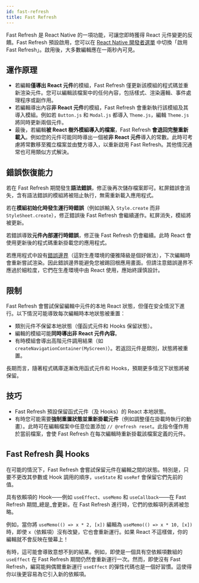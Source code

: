 ```yaml
---
id: fast-refresh
title: Fast Refresh
---
```


Fast Refresh 是 React Native 的一項功能，可讓您即時獲得 React 元件變更的反饋。Fast Refresh 預設啟用，您可以在 [React Native 開發者選單](/docs/debugging#accessing-the-in-app-developer-menu) 中切換「啟用 Fast Refresh」。啟用後，大多數編輯應在一兩秒內可見。

## 運作原理

- 若編輯**僅導出 React 元件**的模組，Fast Refresh 僅更新該模組的程式碼並重新渲染元件。您可以編輯該檔案中的任何內容，包括樣式、渲染邏輯、事件處理程序或副作用。
- 若編輯導出內容**非 React 元件**的模組，Fast Refresh 會重新執行該模組及其導入模組。例如若 `Button.js` 和 `Modal.js` 都導入 `Theme.js`，編輯 `Theme.js` 將同時更新兩個元件。
- 最後，若編輯**被 React 樹外模組導入的檔案**，Fast Refresh **會退回完整重新載入**。例如您的元件可能同時導出一個被**非 React 元件**導入的常數。此時可考慮將常數移至獨立檔案並由雙方導入，以重新啟用 Fast Refresh。其他情況通常也可用類似方式解決。

## 錯誤恢復能力

若在 Fast Refresh 期間發生**語法錯誤**，修正後再次儲存檔案即可。紅屏錯誤會消失，含有語法錯誤的模組將被阻止執行，無需重新載入應用程式。

若在**模組初始化時發生運行時錯誤**（例如誤輸入 `Style.create` 而非 `StyleSheet.create`），修正錯誤後 Fast Refresh 會繼續運作。紅屏消失，模組將被更新。

若錯誤導致**元件內部運行時錯誤**，修正後 Fast Refresh 仍會繼續。此時 React 會使用更新後的程式碼重新掛載您的應用程式。

若應用程式中設有[錯誤邊界](https://reactjs.org/docs/error-boundaries.html)（這對生產環境的優雅降級是個好做法），下次編輯時會重新嘗試渲染。因此錯誤邊界能避免您被踢回根應用畫面。但請注意錯誤邊界不應過於細粒度，它們在生產環境中由 React 使用，應始終謹慎設計。

## 限制

Fast Refresh 會嘗試保留編輯中元件的本地 React 狀態，但僅在安全情況下進行。以下情況可能導致每次編輯時本地狀態被重置：

- 類別元件不保留本地狀態（僅函式元件和 Hooks 保留狀態）。
- 編輯的模組可能**同時導出非 React 元件內容**。
- 有時模組會導出高階元件調用結果（如 `createNavigationContainer(MyScreen)`）。若返回元件是類別，狀態將被重置。

長期而言，隨著程式碼庫逐漸改用函式元件和 Hooks，預期更多情況下狀態將被保留。

## 技巧

- Fast Refresh 預設保留函式元件（及 Hooks）的 React 本地狀態。
- 有時您可能需要**強制重置狀態並重新掛載元件**（例如調整僅在掛載時執行的動畫）。此時可在編輯檔案中任意位置添加 `// @refresh reset`。此指令僅作用於當前檔案，會使 Fast Refresh 在每次編輯時重新掛載該檔案定義的元件。

## Fast Refresh 與 Hooks

在可能的情況下，Fast Refresh 會嘗試保留元件在編輯之間的狀態。特別是，只要不更改其參數或 Hook 調用的順序，`useState` 和 `useRef` 會保留它們先前的值。

具有依賴項的 Hook——例如 `useEffect`、`useMemo` 和 `useCallback`——在 Fast Refresh 期間_總是_會更新。在 Fast Refresh 進行時，它們的依賴項列表將被忽略。

例如，當你將 `useMemo(() => x * 2, [x])` 編輯為 `useMemo(() => x * 10, [x])` 時，即使 `x`（依賴項）沒有改變，它也會重新運行。如果 React 不這樣做，你的編輯就不會反映在螢幕上！

有時，這可能會導致意想不到的結果。例如，即使是一個具有空依賴項數組的 `useEffect` 在 Fast Refresh 期間仍然會重新運行一次。然而，即使沒有 Fast Refresh，編寫能夠偶爾重新運行 `useEffect` 的彈性代碼也是一個好習慣。這使得你以後更容易為它引入新的依賴項。